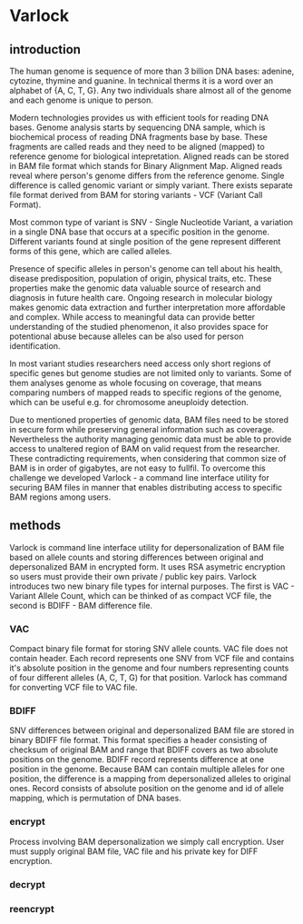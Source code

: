 # Varlock

## introduction
The human genome is sequence of more than 3 billion DNA bases: adenine, cytozine, thymine and guanine. In technical therms it is a word over an alphabet of {A, C, T, G}. Any two individuals share almost all of the genome and each genome is unique to person.

Modern technologies provides us with efficient tools for reading DNA bases. Genome analysis starts by sequencing DNA sample, which is biochemical process of reading DNA fragments base by base. These fragments are called reads and they need to be aligned (mapped) to reference genome for biological intepretation. Aligned reads can be stored in BAM file format which stands for Binary Alignment Map. Aligned reads reveal where person's genome differs from the reference genome. Single difference is called genomic variant or simply variant. There exists separate file format derived from BAM for storing variants - VCF (Variant Call Format).

Most common type of variant is SNV - Single Nucleotide Variant, a variation in a single DNA base that occurs at a specific position in the genome. Different variants found at single position of the gene represent different forms of this gene, which are called alleles.

Presence of specific alleles in person's genome can tell about his health, disease predisposition, population of origin, physical traits, etc. These properties make the genomic data valuable source of research and diagnosis in future health care. Ongoing research in molecular biology makes genomic data extraction and further interpretation more affordable and complex. While access to meaningful data can provide better understanding of the studied phenomenon, it also provides space for potentional abuse because alleles can be also used for person identification.
 
  In most variant studies researchers need access only short regions of specific genes but genome studies are not limited only to variants. Some of them analyses genome as whole focusing on coverage, that means comparing numbers of mapped reads to specific regions of the genome, which can be useful e.g. for chromosome aneuploidy detection. 

  Due to mentioned properties of genomic data, BAM files need to be stored in secure form while preserving general information such as coverage. Nevertheless the authority managing genomic data must be able to provide access to unaltered region of BAM on valid request from the researcher. These contradicting requirements, when considering that common size of BAM is in order of gigabytes, are not easy to fullfil. To overcome this challenge we developed Varlock - a command line interface utility for securing BAM files in manner that enables distributing access to specific BAM regions among users.

## methods
Varlock is command line interface utility for depersonalization of BAM file based on allele counts and storing differences between original and depersonalized BAM in encrypted form. It uses RSA asymetric encryption so users must provide their own private / public key pairs. Varlock introduces two new binary file types for internal purposes. The first is VAC - Variant Allele Count, which can be thinked of as compact VCF file, the second is BDIFF - BAM difference file.

### VAC
Compact binary file format for storing SNV allele counts. VAC file does not contain header. Each record represents one SNV from VCF file and contains it's absolute position in the genome and four numbers representing counts of four different alleles (A, C, T, G) for that position. Varlock has command for converting VCF file to VAC file. 

### BDIFF
SNV differences between original and depersonalized BAM file are stored in binary BDIFF file format. This format specifies a header consisting of checksum of original BAM and range that BDIFF covers as two absolute positions on the genome. BDIFF record represents difference at one position in the genome. Because BAM can contain multiple alleles for one position, the difference is a mapping from depersonalized alleles to original ones. Record consists of absolute position on the genome and id of allele mapping, which is permutation of DNA bases. 

### encrypt
Process involving BAM depersonalization we simply call encryption. User must supply original BAM file, VAC file and his private key for DIFF encryption.


### decrypt

### reencrypt
